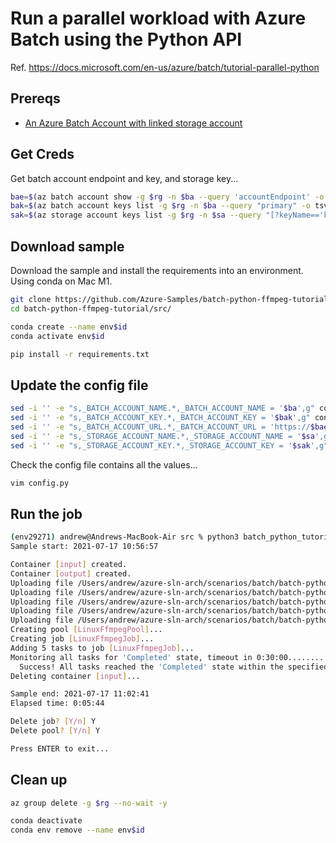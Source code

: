 # Run a parallel workload with Azure Batch using the Python API

Ref. https://docs.microsoft.com/en-us/azure/batch/tutorial-parallel-python

## Prereqs

- [An Azure Batch Account with linked storage account](batch-quickstart.md)

## Get Creds 

Get batch account endpoint and key, and storage key...

```sh
bae=$(az batch account show -g $rg -n $ba --query 'accountEndpoint' -o tsv)
bak=$(az batch account keys list -g $rg -n $ba --query "primary" -o tsv)
sak=$(az storage account keys list -g $rg -n $sa --query "[?keyName=='key1'].value" -o tsv)
```

## Download sample

Download the sample and install the requirements into an environment. Using conda on Mac M1.

```sh
git clone https://github.com/Azure-Samples/batch-python-ffmpeg-tutorial.git
cd batch-python-ffmpeg-tutorial/src/

conda create --name env$id
conda activate env$id

pip install -r requirements.txt
```

## Update the config file

```sh
sed -i '' -e "s,_BATCH_ACCOUNT_NAME.*,_BATCH_ACCOUNT_NAME = '$ba',g" config.py
sed -i '' -e "s,_BATCH_ACCOUNT_KEY.*,_BATCH_ACCOUNT_KEY = '$bak',g" config.py
sed -i '' -e "s,_BATCH_ACCOUNT_URL.*,_BATCH_ACCOUNT_URL = 'https://$bae',g" config.py
sed -i '' -e "s,_STORAGE_ACCOUNT_NAME.*,_STORAGE_ACCOUNT_NAME = '$sa',g" config.py
sed -i '' -e "s,_STORAGE_ACCOUNT_KEY.*,_STORAGE_ACCOUNT_KEY = '$sak',g" config.py
```

Check the config file contains all the values...

```sh
vim config.py
```

## Run the job

```sh
(env29271) andrew@Andrews-MacBook-Air src % python3 batch_python_tutorial_ffmpeg.py 
Sample start: 2021-07-17 10:56:57

Container [input] created.
Container [output] created.
Uploading file /Users/andrew/azure-sln-arch/scenarios/batch/batch-python-ffmpeg-tutorial/src/InputFiles/LowPriVMs-1.mp4 to container [input]...
Uploading file /Users/andrew/azure-sln-arch/scenarios/batch/batch-python-ffmpeg-tutorial/src/InputFiles/LowPriVMs-2.mp4 to container [input]...
Uploading file /Users/andrew/azure-sln-arch/scenarios/batch/batch-python-ffmpeg-tutorial/src/InputFiles/LowPriVMs-3.mp4 to container [input]...
Uploading file /Users/andrew/azure-sln-arch/scenarios/batch/batch-python-ffmpeg-tutorial/src/InputFiles/LowPriVMs-4.mp4 to container [input]...
Uploading file /Users/andrew/azure-sln-arch/scenarios/batch/batch-python-ffmpeg-tutorial/src/InputFiles/LowPriVMs-5.mp4 to container [input]...
Creating pool [LinuxFfmpegPool]...
Creating job [LinuxFfmpegJob]...
Adding 5 tasks to job [LinuxFfmpegJob]...
Monitoring all tasks for 'Completed' state, timeout in 0:30:00.........................................................................................................................................................................................................................................................................................
  Success! All tasks reached the 'Completed' state within the specified timeout period.
Deleting container [input]...

Sample end: 2021-07-17 11:02:41
Elapsed time: 0:05:44

Delete job? [Y/n] Y
Delete pool? [Y/n] Y

Press ENTER to exit...
```

## Clean up

```sh
az group delete -g $rg --no-wait -y

conda deactivate
conda env remove --name env$id
```
